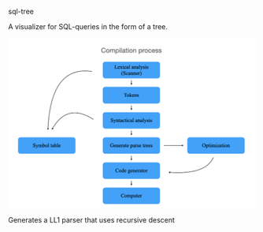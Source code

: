 sql-tree

A visualizer for SQL-queries in the form of a tree. 

![](/media/parser.png)

Generates a LL1 parser that uses recursive descent
